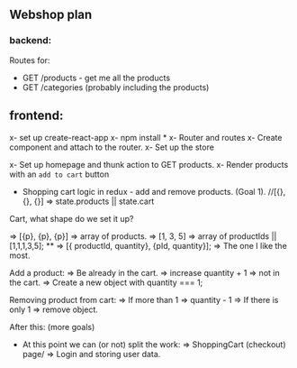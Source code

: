 ## Webshop plan

### backend:

Routes for:

- GET /products - get me all the products
- GET /categories (probably including the products)

## frontend:

x- set up create-react-app
x- npm install \*
x- Router and routes
x- Create component and attach to the router.
x- Set up the store

x- Set up homepage and thunk action to GET products.
x- Render products with an `add to cart` button

- Shopping cart logic in redux - add and remove products. (Goal 1). //[{}, {}, {}] => state.products || state.cart

Cart, what shape do we set it up?

=> [{p}, {p}, {p}] => array of products.
=> [1, 3, 5] => array of productIds || [1,1,1,3,5];
\*\* => [{ productId, quantity}, {pId, quantity}]; => The one I like the most.

Add a product:
=> Be already in the cart. => increase quantity + 1
=> not in the cart. => Create a new object with quantity === 1;

Removing product from cart:
=> If more than 1 => quantity - 1
=> If there is only 1 => remove object.

After this: (more goals)

- At this point we can (or not) split the work:
  => ShoppingCart (checkout) page/
  => Login and storing user data.

